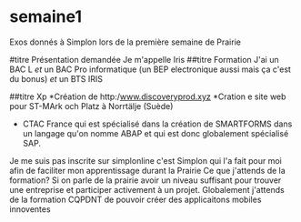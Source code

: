 # semaine1
Exos donnés à Simplon lors de la première semaine de Prairie

#titre Présentation demandée
Je m'appelle Iris
##titre Formation
J'ai un BAC L *et* un BAC Pro informatique (un BEP electronique aussi mais ça c'est du bonus) *et* un BTS IRIS

##titre Xp
*Création de http:/www.discoveryprod.xyz
*Cration e site web pour ST-MArk och Platz à Norrtälje (Suède)
* CTAC France qui est spécialisé dans la création de SMARTFORMS dans un langage qu'on nomme ABAP et qui est donc globalement spécialisé SAP.

Je me suis pas inscrite sur simplonline c'est Simplon qui l'a fait pour moi afin de faciliter mon apprentissage durant la Prairie
Ce que j'attends de la formation? Si on parle de la prairie avoir un niveau suffisant pour trouver une entreprise et participer activement à un projet. Globalement j'attends de la formation CQPDNT de pouvoir créer des applicaitons mobiles innoventes

